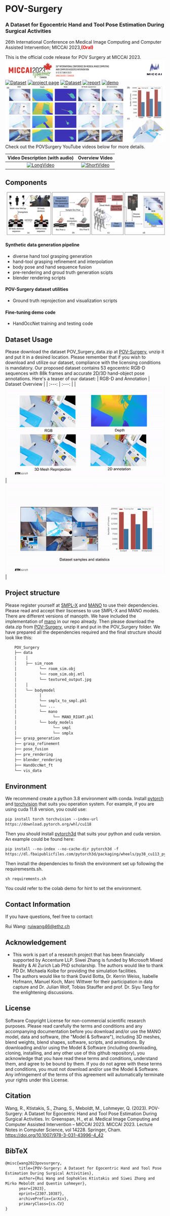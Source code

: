 # POV-Surgery
### A Dataset for Egocentric Hand and Tool Pose Estimation During Surgical Activities
26th International Conference on Medical Image Computing and Computer Assisted Intervention;
MICCAI 2023,**<span style="color:red;">(Oral)</span>**

This is the official code release for POV Surgery at MICCAI 2023.
![banner](assets/images/banner.png)
[![Dataset](https://img.shields.io/badge/Paper-publication-blue)](https://link.springer.com/chapter/10.1007/978-3-031-43996-4_42)
[![project page](https://img.shields.io/badge/project-page-blue)](https://batfacewayne.github.io/POV_Surgery_io/)
[![Dataset](https://img.shields.io/badge/Dataset-download-red)](https://drive.google.com/drive/folders/1nSDig2cEHscCPgG10-VcSW3Q1zKge4tP?usp=drive_link)
[![report](https://img.shields.io/badge/Arxiv-report-red)](https://drive.google.com/drive/folders/1nSDig2cEHscCPgG10-VcSW3Q1zKge4tP?usp=drive_link)
[![demo](https://colab.research.google.com/assets/colab-badge.svg)](https://colab.research.google.com/drive/1gX2Vg0dBb0xqzl5vIipwOPV5HarlOlYn?usp=sharing)
![Statistics](assets/images/statistics.png)
Check out the POVSurgery YouTube videos below for more details.

| Video Description (with audio) | Overview Video |
| :---: | :---: |
|  [![LongVideo](assets/images/presentation.png)](https://www.youtube.com/watch?v=CfCCzEO_3D8) | [![ShortVideo](assets/images/overview.png)](https://www.youtube.com/watch?v=CaOEwoFHZc0&t=9s) |  
## Components
![pipeline](assets/images/pipeline.jpg)
#### Synthetic data generation pipeline 
- diverse hand tool grasping generation
- hand-tool grasping refinement and interpolation
- body pose and hand sequence fusion
- pre-rendering and groud truth generation scipts
- blender rendering scripts
#### POV-Surgery dataset utilities
- Ground truth reprojection and visualization scripts
#### Fine-tuning demo code
- HandOccNet training and testing code
## Dataset Usage
Please download the dataset POV_Surgery_data.zip at [POV-Surgery](https://drive.google.com/drive/folders/1nSDig2cEHscCPgG10-VcSW3Q1zKge4tP?usp=drive_link), unzip it and put it in a desired location. Please remember that if you wish to download and utilize our dataset, compliance with the licensing conditions is mandatory. Our proposed dataset contains 53 egocentric RGB-D sequences with 88k frames and accurate 2D/3D hand-object pose annotations. Here's a teaser of our dataset:
| RGB-D and Annotation | Dataset Overview |
| :---: | :---: |
|  ![LongVideo](assets/images/teaser.gif)| ![ShortVideo](assets/images/samples.gif) |  


## Project structure
Please register yourself at [SMPL-X](https://smpl-x.is.tue.mpg.de/login.php) and [MANO](https://mano.is.tue.mpg.de/login.php) to use their dependencies. Please read and accept their liscenses to use SMPL-X and MANO models. There are different versions of manopth. We have included the implementation of [mano](https://github.com/otaheri/MANO) in our repo already. Then please download the data.zip from [POV-Surgery](https://drive.google.com/drive/folders/1nSDig2cEHscCPgG10-VcSW3Q1zKge4tP?usp=drive_link), unzip it and put in the POV_Surgery folder. We have prepared all the dependencies required and the final structure should look like this:

```bash
    POV_Surgery
    ├── data
    │    │
    │    ├── sim_room
    │          └── room_sim.obj
    │          └── room_sim.obj.mtl
    │          └── textured_output.jpg
    │    │
    │    └── bodymodel
    │          │
    │          └── smplx_to_smpl.pkl
    │          └── ...
    │          └── mano
    │                └── MANO_RIGHT.pkl
    │          └── body_models
    │                └── smpl
    │                └── smplx
    ├── grasp_generation
    ├── grasp_refinement
    ├── pose_fusion
    ├── pre_rendering
    ├── blender_rendering
    ├── HandOccNet_ft
    └── vis_data

```
## Environment
We recommend create a python 3.8 environment with conda. Install [pytorch](https://pytorch.org) and [torchvision](https://www.google.com/url?sa=t&rct=j&q=&esrc=s&source=web&cd=&ved=2ahUKEwjR4K2m8NmBAxVNSfEDHeMhCNAQFnoECBgQAQ&url=https%3A%2F%2Fpytorch.org%2Fvision%2F&usg=AOvVaw1cAB7MRIgRgtMiD3UKEL-9&opi=89978449) that suits you operation system. For example, if you are using cuda 11.8 version, you could use:

```Shell
pip install torch torchvision --index-url https://download.pytorch.org/whl/cu118
```
Then you should install [pytorch3d](https://github.com/facebookresearch/pytorch3d/tree/main) that suits your python and cuda version. An example could be found here: 

```Shell
pip install --no-index --no-cache-dir pytorch3d -f https://dl.fbaipublicfiles.com/pytorch3d/packaging/wheels/py38_cu113_pyt1110/download.html
```
Then install the dependencies to finish the environment set up following the requiremesnts.sh. 
```Shell
sh requirements.sh
```
You could refer to the colab demo for hint to set the environment.


## Contact Information
If you have questions, feel free to contact:

Rui Wang: [ruiwang46@ethz.ch](ruiwang46@ethz.ch)
## Acknowledgement
- This work is part of a research project that has been financially supported by
Accenture LLP. Siwei Zhang is funded by Microsoft Mixed Reality & AI Zurich
Lab PhD scholarship. The authors would like to thank PD Dr. Michaela Kolbe
for providing the simulation facilities.
- The authors would like to thank David Botta, Dr. Kerrin Weiss, Isabelle Hofmann, Manuel Koch, Marc Wittwer for their participation in data capture and Dr. Julian Wolf, Tobias Stauffer and prof. Dr. Siyu Tang for the enlightening discussions.
## License
Software Copyright License for non-commercial scientific research purposes. Please read carefully the terms and conditions and any accompanying documentation before you download and/or use the MANO model, data and software, (the "Model & Software"), including 3D meshes, blend weights, blend shapes, software, scripts, and animations. By downloading and/or using the Model & Software (including downloading, cloning, installing, and any other use of this github repository), you acknowledge that you have read these terms and conditions, understand them, and agree to be bound by them. If you do not agree with these terms and conditions, you must not download and/or use the Model & Software. Any infringement of the terms of this agreement will automatically terminate your rights under this License.

## Citation
Wang, R., Ktistakis, S., Zhang, S., Meboldt, M., Lohmeyer, Q. (2023). POV-Surgery: A Dataset for Egocentric Hand and Tool Pose Estimation During Surgical Activities. In: Greenspan, H., et al. Medical Image Computing and Computer Assisted Intervention – MICCAI 2023. MICCAI 2023. Lecture Notes in Computer Science, vol 14228. Springer, Cham. https://doi.org/10.1007/978-3-031-43996-4_42

## BibTeX
```
@misc{wang2023povsurgery,
      title={POV-Surgery: A Dataset for Egocentric Hand and Tool Pose Estimation During Surgical Activities}, 
      author={Rui Wang and Sophokles Ktistakis and Siwei Zhang and Mirko Meboldt and Quentin Lohmeyer},
      year={2023},
      eprint={2307.10387},
      archivePrefix={arXiv},
      primaryClass={cs.CV}
}
```